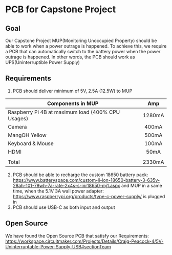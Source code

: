 # PCB for Capstone Project

## Goal
Our Capstone Project MUP(Monitoring Unoccupied Property) should be able to work when a power outrage is happened. To achieve this, we require a PCB that can automatically switch to the battery power when the power outrage is happened. In other words, the PCB should work as UPS(Uninterruptible Power Supply)

## Requirements
1. PCB should deliver minimum of 5V, 2.5A (12.5W) to MUP 

| Components in MUP    | Amp           |
| ------------- |:-------------:| 
| Raspberry Pi 4B at maximum load (400% CPU Usages)     | 1280mA
| Camera      | 400mA      | 
| MangOH Yellow | 500mA      |
| Keyboard & Mouse | 100mA |
| HDMI | 50mA|
| | |
| Total| 2330mA |

2. PCB should be able to recharge the custom 18650 battery pack: https://www.batteryspace.com/custom-li-ion-18650-battery-3-635v-28ah-101-78wh-7a-rate-2x4s-s-inr18650-mj1.aspx  and MUP in a same time, when the 5.1V 3A wall power adapter: https://www.raspberrypi.org/products/type-c-power-supply/ is plugged in
3. PCB should use USB-C as both input and output

## Open Source 
We have found the Open Source PCB that satisfy our Requirements:
https://workspace.circuitmaker.com/Projects/Details/Craig-Peacock-4/5V-Uninterruptable-Power-Supply-USB#sectionTeam

